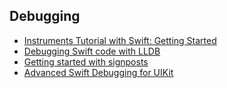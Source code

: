 ## Debugging 
- [Instruments Tutorial with Swift: Getting Started](https://www.raywenderlich.com/166125/instruments-tutorial-swift-getting-started)
- [Debugging Swift code with LLDB](https://medium.com/flawless-app-stories/debugging-swift-code-with-lldb-b30c5cf2fd49)
- [Getting started with signposts](https://www.swiftbysundell.com/daily-wwdc/getting-started-with-signposts)
- [Advanced Swift Debugging for UIKit](https://blog.superhuman.com/advanced-swift-debugging-for-uikit-e154d1c28aaf)
